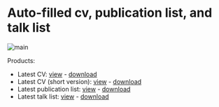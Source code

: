 # Auto-filled cv, publication list, and talk list
![main](https://github.com/RiccardoBuscicchio/CV/actions/workflows/main.yml/badge.svg?branch=main)

Products:
- Latest CV: [view](http://github.com/RiccardoBuscicchio/CV/blob/build/CV.pdf) - [download](http://github.com/RiccardoBuscicchio/CV/raw/build/CV.pdf)
- Latest CV (short version): [view](http://github.com/RiccardoBuscicchio/CV/blob/build/CVshort.pdf) - [download](http://github.com/RiccardoBuscicchio/CV/raw/build/CVshort.pdf)
- Latest publication list: [view](http://github.com/RiccardoBuscicchio/CV/blob/build/publist.pdf) - [download](http://github.com/RiccardoBuscicchio/CV/raw/build/publist.pdf)
- Latest talk list: [view](http://github.com/RiccardoBuscicchio/CV/blob/build/talklist.pdf) - [download](http://github.com/RiccardoBuscicchio/CV/raw/build/talklist.pdf) 
